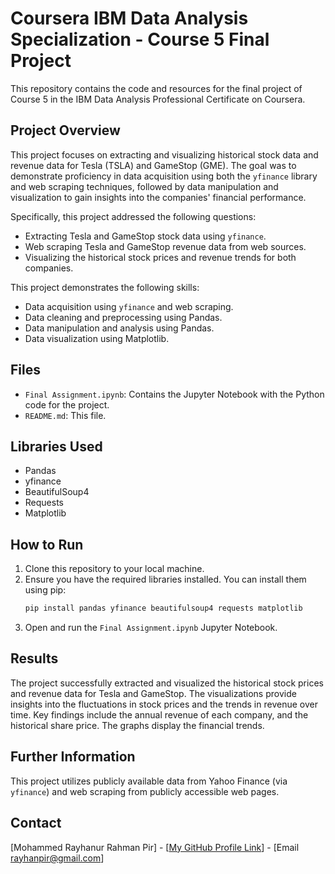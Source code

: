 # Coursera IBM Data Analysis Specialization - Course 5 Final Project

This repository contains the code and resources for the final project of Course 5 in the IBM Data Analysis Professional Certificate on Coursera.

## Project Overview

This project focuses on extracting and visualizing historical stock data and revenue data for Tesla (TSLA) and GameStop (GME). The goal was to demonstrate proficiency in data acquisition using both the `yfinance` library and web scraping techniques, followed by data manipulation and visualization to gain insights into the companies' financial performance.

Specifically, this project addressed the following questions:

* Extracting Tesla and GameStop stock data using `yfinance`.
* Web scraping Tesla and GameStop revenue data from web sources.
* Visualizing the historical stock prices and revenue trends for both companies.

This project demonstrates the following skills:

* Data acquisition using `yfinance` and web scraping.
* Data cleaning and preprocessing using Pandas.
* Data manipulation and analysis using Pandas.
* Data visualization using Matplotlib.

## Files

* `Final Assignment.ipynb`: Contains the Jupyter Notebook with the Python code for the project.
* `README.md`: This file.

## Libraries Used

* Pandas
* yfinance
* BeautifulSoup4
* Requests
* Matplotlib

## How to Run

1.  Clone this repository to your local machine.
2.  Ensure you have the required libraries installed. You can install them using pip:
    ```bash
    pip install pandas yfinance beautifulsoup4 requests matplotlib
    ```
3.  Open and run the `Final Assignment.ipynb` Jupyter Notebook.

## Results

The project successfully extracted and visualized the historical stock prices and revenue data for Tesla and GameStop. The visualizations provide insights into the fluctuations in stock prices and the trends in revenue over time. Key findings include the annual revenue of each company, and the historical share price. The graphs display the financial trends.

## Further Information

This project utilizes publicly available data from Yahoo Finance (via `yfinance`) and web scraping from publicly accessible web pages.

## Contact

[Mohammed Rayhanur Rahman Pir] - [[My GitHub Profile Link](https://github.com/mohammed-rayhan)] - [Email rayhanpir@gmail.com]
